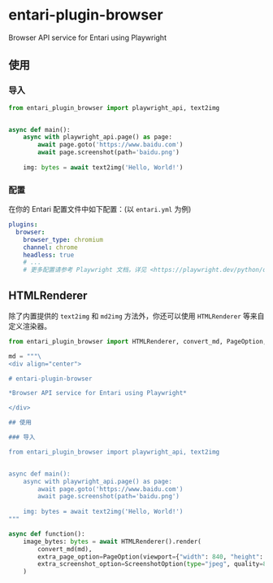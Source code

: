 # entari-plugin-browser
Browser API service for Entari using Playwright

## 使用

### 导入

```python
from entari_plugin_browser import playwright_api, text2img


async def main():
    async with playwright_api.page() as page:
        await page.goto('https://www.baidu.com')
        await page.screenshot(path='baidu.png')
    
    img: bytes = await text2img('Hello, World!')
```

### 配置

在你的 Entari 配置文件中如下配置：(以 `entari.yml` 为例)

```yaml
plugins:
  browser:
    browser_type: chromium
    channel: chrome
    headless: true
    # ...
    # 更多配置请参考 Playwright 文档，详见 <https://playwright.dev/python/docs/api/class-browsertype#browser-type-launch>
```

## HTMLRenderer

除了内置提供的 `text2img` 和 `md2img` 方法外，你还可以使用 `HTMLRenderer` 等来自定义渲染器。

```python
from entari_plugin_browser import HTMLRenderer, convert_md, PageOption, ScreenshotOption

md = """\
<div align="center">

# entari-plugin-browser

*Browser API service for Entari using Playwright*

</div>

## 使用

### 导入

from entari_plugin_browser import playwright_api, text2img


async def main():
    async with playwright_api.page() as page:
        await page.goto('https://www.baidu.com')
        await page.screenshot(path='baidu.png')
    
    img: bytes = await text2img('Hello, World!')
"""

async def function():
    image_bytes: bytes = await HTMLRenderer().render(
        convert_md(md),
        extra_page_option=PageOption(viewport={"width": 840, "height": 10}, device_scale_factor=1.5),
        extra_screenshot_option=ScreenshotOption(type="jpeg", quality=80, scale="device"),
    )
```
